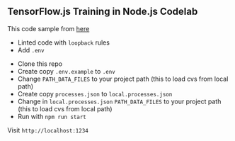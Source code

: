 ## TensorFlow.js Training in Node.js Codelab

This code sample from [here](https://codelabs.developers.google.com/codelabs/tensorflowjs-nodejs-codelab)

- Linted code with `loopback` rules
- Add `.env`

* Clone this repo 
* Create copy `.env.example` to `.env`  
* Change `PATH_DATA_FILES` to your project path (this to load cvs from local path)
* Create copy `processes.json` to `local.processes.json`  
* Change in `local.processes.json` `PATH_DATA_FILES` to your project path (this to load cvs from local path)
* Run with `npm run start`

Visit `http://localhost:1234`
